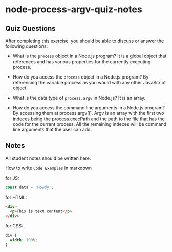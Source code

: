 # node-process-argv-quiz-notes

## Quiz Questions

After completing this exercise, you should be able to discuss or answer the following questions:

- What is the `process` object in a Node.js program?
  It is a global object that references and has various properties for the currently executing process.

- How do you access the `process` object in a Node.js program?
  By referencing the variable process as you would with any other JavaScript object.

- What is the data type of `process.argv` in Node.js?
  It is an array.

- How do you access the command line arguments in a Node.js program?
  By accessing them at process.argv[i]. Argv is an array with the first two indeces being the process.execPath and the path to the file that has the code for the current process. All the remaining indeces will be command line arguments that the user can add.

## Notes

All student notes should be written here.

How to write `Code Examples` in markdown

for JS:

```javascript
const data = 'Howdy';
```

for HTML:

```html
<div>
  <p>This is text content</p>
</div>
```

for CSS:

```css
div {
  width: 100%;
}
```
